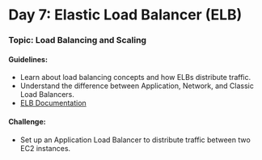 # **Day 7: Elastic Load Balancer (ELB)**
### Topic: Load Balancing and Scaling
#### Guidelines:
- Learn about load balancing concepts and how ELBs distribute traffic.
- Understand the difference between Application, Network, and Classic Load Balancers.
- [ELB Documentation](https://docs.aws.amazon.com/elasticloadbalancing/index.html)

#### Challenge:
- Set up an Application Load Balancer to distribute traffic between two EC2 instances.